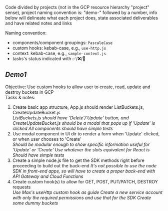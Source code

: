 Code divided by projects (not in the GCP resource hierarchy "project" sense), project naming convention is: "demo-" followed by a number, info below will delineate what each project does, state associated deliverables and have related notes and links

Naming convention:

- components/component groupings: `PascaleCase`
- custom hooks: kebab-case, e.g., `use-http.js`
- context: kebab-case, e.g., `sample-context.js`
- tasks's status indicated with ✅/❌/🚧

## _Demo1_

Objective: Use custom hooks to allow user to create, read, update and destroy buckets in GCP\
Tasks & notes:

1. Create basic app structure, App.js should render ListBuckets.js, CreateUpdateBucket.js\
   _ListBuckets.js should have 'Delete'/'Update' button, and CreateUpdateBucket.js should be a modal that pops up if 'Update' is clicked_
   _All components should have simple tests_
2. Use modal component in UI dir to render a form when 'Update' clicked, or when user chooses to 'Create'\
   _Should be modular enough to show specific information useful for 'Update' or 'Create'_
   _Use whatever the slots equivalent for React is_
   _Should have simple tests_
3. Create a simple node.js file to get the SDK methods right before proceeding to build out the back-end
   _It's not possible to use the node SDK in front-end apps, so will have to create a proper back-end with API Gateway and Cloud Functions_
4. Create custom hook(s) to allow for GET, POST, PUT/PATCH, DESTROY requests\
   _Use Max's useHttp custom hook as guide_
   _Create a new service account with only the required permissions and use that for the SDK_
   _Create some dummy buckets_
